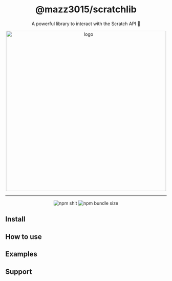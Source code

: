<div align="center">
    <h1>@mazz3015/scratchlib</h1>
    <p>A powerful library to interact with the Scratch API 🚀</p>
    <img src="https://user-images.githubusercontent.com/37367577/85211475-ebe72500-b349-11ea-8c8f-943698b58434.png" alt="logo" width="500" /> 
    <hr />
    <p>
        <img src="https://img.shields.io/npm/v/@mazz3015/scratchlib" alt="npm shit">
        <img src="https://img.shields.io/bundlephobia/min/@mazz3015/scratchlib" alt="npm bundle size">
    </p>
</div>

## Install

## How to use

## Examples

## Support
